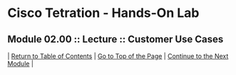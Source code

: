# Cisco Tetration - Hands-On Lab
  
## Module 02.00 :: Lecture :: Customer Use Cases



| [Return to Table of Contents](https://tetration.guru/bootcamp/) | [Go to Top of the Page]() | [Continue to the Next Module]() |
